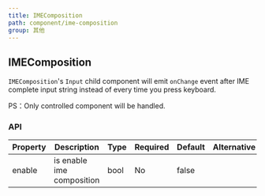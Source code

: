 ```yaml
---
title: IMEComposition
path: component/ime-composition
group: 其他
---
```


## IMEComposition

`IMEComposition`'s `Input` child component will emit `onChange` event after IME complete input string instead of every time you press keyboard.

PS：Only controlled component will be handled.

### API

| Property | Description               | Type | Required | Default | Alternative |
| -------- | ------------------------- | ---- | -------- | ------- | ----------- |
| enable   | is enable ime composition | bool | No       | false   |             |
